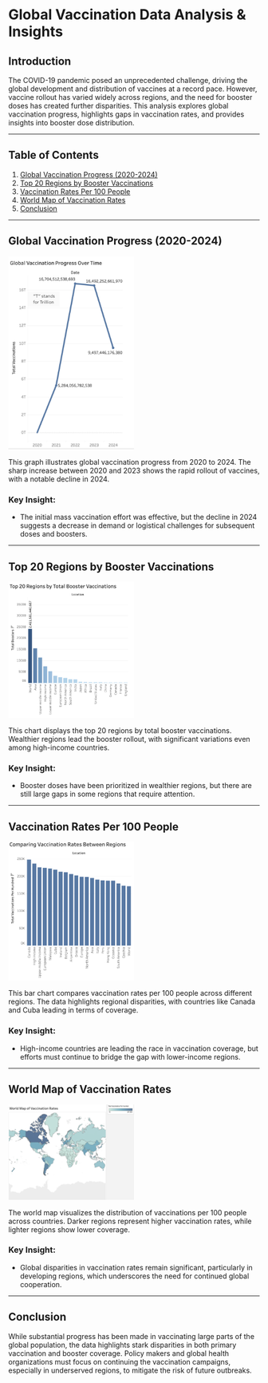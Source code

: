 # Global Vaccination Data Analysis & Insights

## Introduction

The COVID-19 pandemic posed an unprecedented challenge, driving the global development and distribution of vaccines at a record pace. However, vaccine rollout has varied widely across regions, and the need for booster doses has created further disparities. This analysis explores global vaccination progress, highlights gaps in vaccination rates, and provides insights into booster dose distribution.

---

## Table of Contents
1. [Global Vaccination Progress (2020-2024)](#global-vaccination-progress-2020-2024)
2. [Top 20 Regions by Booster Vaccinations](#top-20-regions-by-booster-vaccinations)
3. [Vaccination Rates Per 100 People](#vaccination-rates-per-100-people)
4. [World Map of Vaccination Rates](#world-map-of-vaccination-rates)
5. [Conclusion](#conclusion)

---

## Global Vaccination Progress (2020-2024)

<img src="./2020_2024_A_Trillion_Level_Overview.png" alt="Global Vaccination Progress" width="50%">

This graph illustrates global vaccination progress from 2020 to 2024. The sharp increase between 2020 and 2023 shows the rapid rollout of vaccines, with a notable decline in 2024.

### Key Insight:
- The initial mass vaccination effort was effective, but the decline in 2024 suggests a decrease in demand or logistical challenges for subsequent doses and boosters.

---

## Top 20 Regions by Booster Vaccinations

<img src="./Top20RegionsByTotalBoosterVaccinations.png" alt="Top 20 Regions by Booster Vaccinations" width="50%">

This chart displays the top 20 regions by total booster vaccinations. Wealthier regions lead the booster rollout, with significant variations even among high-income countries.

### Key Insight:
- Booster doses have been prioritized in wealthier regions, but there are still large gaps in some regions that require attention.

---

## Vaccination Rates Per 100 People

<img src="./Vaccination_Rates_Per_100_People_A_Regional_Comparison.png" alt="Vaccination Rates Per 100 People" width="50%">

This bar chart compares vaccination rates per 100 people across different regions. The data highlights regional disparities, with countries like Canada and Cuba leading in terms of coverage.

### Key Insight:
- High-income countries are leading the race in vaccination coverage, but efforts must continue to bridge the gap with lower-income regions.

---

## World Map of Vaccination Rates

<img src="./World_Map_Of_COVID_19_Vaccinations_per100_People.png" alt="World Map of Vaccination Rates" width="50%">

The world map visualizes the distribution of vaccinations per 100 people across countries. Darker regions represent higher vaccination rates, while lighter regions show lower coverage.

### Key Insight:
- Global disparities in vaccination rates remain significant, particularly in developing regions, which underscores the need for continued global cooperation.

---

## Conclusion

While substantial progress has been made in vaccinating large parts of the global population, the data highlights stark disparities in both primary vaccination and booster coverage. Policy makers and global health organizations must focus on continuing the vaccination campaigns, especially in underserved regions, to mitigate the risk of future outbreaks.
